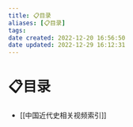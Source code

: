 ```yaml
---
title: 📋目录
aliases: [📋目录]
tags: 
date created: 2022-12-20 16:56:50
date updated: 2022-12-29 16:12:31
---
```


# 📋目录

- [[中国近代史相关视频索引]]
